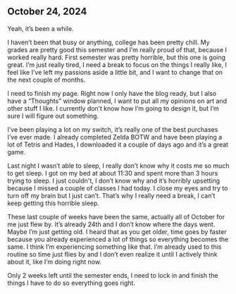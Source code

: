 ## October 24, 2024

Yeah, it’s been a while.

I haven’t been that busy or anything, college has been pretty chill. My grades are pretty good this semester and I’m really proud of that, because I worked really hard. First semester was pretty horrible, but this one is going great. I’m just really tired, I need a break to focus on the things I really like, I feel like I’ve left my passions aside a little bit, and I want to change that on the next couple of months.

I need to finish my page. Right now I only have the blog ready, but I also have a “Thoughts” window planned, I want to put all my opinions on art and other stuff I like. I currently don’t know how I’m going to design it, but I’m sure I will figure out something.

I’ve been playing a lot on my switch, it’s really one of the best purchases I’ve ever made. I already completed Zelda BOTW and have been playing a lot of Tetris and Hades, I downloaded it a couple of days ago and it’s a great game.

Last night I wasn’t able to sleep, I really don’t know why it costs me so much to get sleep. I got on my bed at about 11:30 and spent more than 3 hours trying to sleep. I just couldn't, I don’t know why and it’s horribly upsetting because I missed a couple of classes I had today. I close my eyes and try to turn off my brain but I just can’t. That’s why I really need a break, I can’t keep getting this horrible sleep.

These last couple of weeks have been the same, actually all of October for me just flew by. It’s already 24th and I don’t know where the days went. Maybe I’m just getting old. I heard that as you get older, time goes by faster because you already experienced a lot of things so everything becomes the same. I think I’m experiencing something like that. I’m already used to this routine so time just flies by and I don’t even realize it until I actively think about it, like I’m doing right now.

Only 2 weeks left until the semester ends, I need to lock in and finish the things I have to do so everything goes right.
